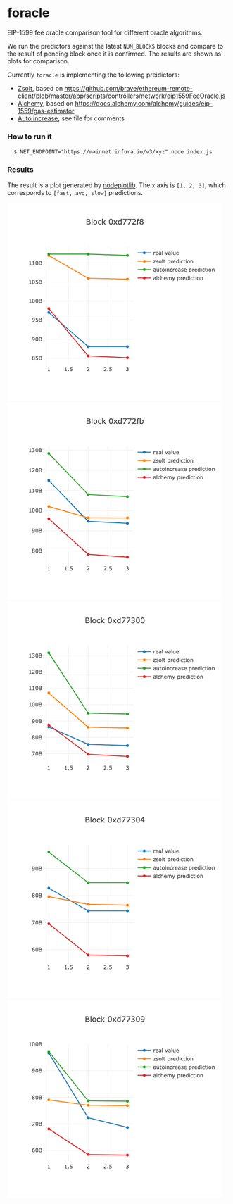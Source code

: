 # foracle
EIP-1599 fee oracle comparison tool for different oracle algorithms.

We run the predictors against the latest `NUM_BLOCKS` blocks and compare to the result of pending block once it is confirmed. The results are shown as plots for comparison.

Currently `foracle` is implementing the following preidictors:
- [Zsolt](./zsolt.js), based on https://github.com/brave/ethereum-remote-client/blob/master/app/scripts/controllers/network/eip1559FeeOracle.js
- [Alchemy](./alchemy.js), based on https://docs.alchemy.com/alchemy/guides/eip-1559/gas-estimator
- [Auto increase](./auto_increase.js), see file for comments

### How to run it

```
  $ NET_ENDPOINT="https://mainnet.infura.io/v3/xyz" node index.js 
```

### Results

The result is a plot generated by [nodeplotlib](https://github.com/ngfelixl/nodeplotlib). The `x` axis is `[1, 2, 3]`, which corresponds to `[fast, avg, slow]` predictions.

![result_1](./result_examples/result_1.png)
![result_2](./result_examples/result_2.png)
![result_3](./result_examples/result_3.png)
![result_4](./result_examples/result_4.png)
![result_5](./result_examples/result_5.png)
